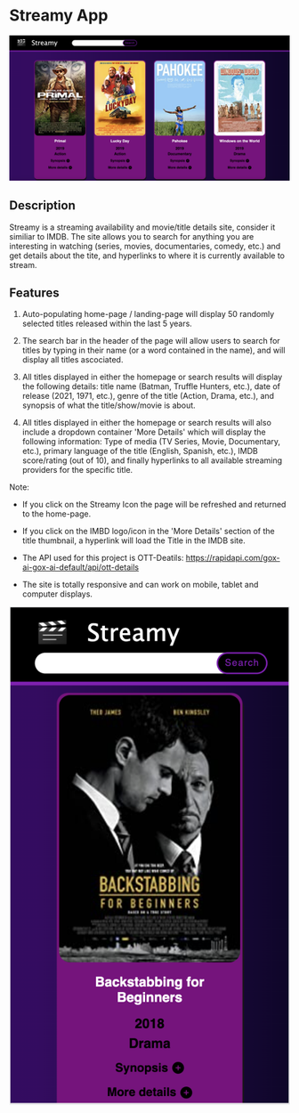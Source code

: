 # Streamy App

![Streamy Home-page](https://github.com/Fergasi/Streamy/blob/main/Assets/Screen%20Shot%202022-05-08%20at%204.05.08%20PM.png?raw=true)

## Description

Streamy is a streaming availability and movie/title details site, consider it similiar to IMDB. The site allows you to search for anything you are interesting in watching (series, movies, documentaries, comedy, etc.) and get details about the tite, and hyperlinks to where it is currently available to stream.

## Features

1. Auto-populating home-page / landing-page will display 50 randomly selected titles released within the last 5 years.

2. The search bar in the header of the page will allow users to search for titles by typing in their name (or a word contained in the name), and will display all titles ascociated.

3. All titles displayed in either the homepage or search results will display the following details: title name (Batman, Truffle Hunters, etc.), date of release (2021, 1971, etc.), genre of the title (Action, Drama, etc.), and synopsis of what the title/show/movie is about.

4. All titles displayed in either the homepage or search results will also include a dropdown container 'More Details' which will display the following information: Type of media (TV Series, Movie, Documentary, etc.), primary language of the title (English, Spanish, etc.), IMDB score/rating (out of 10), and finally hyperlinks to all available streaming providers for the specific title.

Note:

- If you click on the Streamy Icon the page will be refreshed and returned to the home-page.

- If you click on the IMBD logo/icon in the 'More Details' section of the title thumbnail, a hyperlink will load the Title in the IMDB site.

- The API used for this project is OTT-Deatils: https://rapidapi.com/gox-ai-gox-ai-default/api/ott-details

- The site is totally responsive and can work on mobile, tablet and computer displays.

![Streamy Mobile](https://github.com/Fergasi/Streamy/blob/main/Assets/Screen%20Shot%202022-05-08%20at%204.05.59%20PM.png?raw=true)
